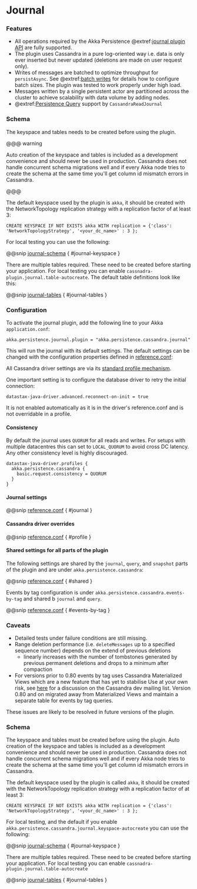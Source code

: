 # Journal

### Features

- All operations required by the Akka Persistence @extref:[journal plugin API](akka:scala/persistence.html#journal-plugin-api) are fully supported.
- The plugin uses Cassandra in a pure log-oriented way i.e. data is only ever inserted but never updated (deletions are made on user request only).
- Writes of messages are batched to optimize throughput for `persistAsync`. See @extref:[batch writes](akka:scala/persistence.html#batch-writes) for details how to configure batch sizes. The plugin was tested to work properly under high load.
- Messages written by a single persistent actor are partitioned across the cluster to achieve scalability with data volume by adding nodes.
- @extref:[Persistence Query](akka:scala/persistence-query.html) support by `CassandraReadJournal`

### Schema 

The keyspace and tables needs to be created before using the plugin. 
  
@@@ warning

Auto creation of the keyspace and tables
is included as a development convenience and should never be used in production. Cassandra does not handle
concurrent schema migrations well and if every Akka node tries to create the schema at the same time you'll
get column id mismatch errors in Cassandra.

@@@

The default keyspace used by the plugin is `akka`, it should be created with the
NetworkTopology replication strategy with a replication factor of at least 3:

```
CREATE KEYSPACE IF NOT EXISTS akka WITH replication = {'class': 'NetworkTopologyStrategy', '<your_dc_name>' : 3 }; 
```

For local testing you can use the following:

@@snip [journal-schema](/target/journal-keyspace.txt) { #journal-keyspace } 

There are multiple tables required. These need to be created before starting your application.
For local testing you can enable `cassnadra-plugin.journal.table-autocreate`. The default table definitions look like this:

@@snip [journal-tables](/target/journal-tables.txt) { #journal-tables } 

### Configuration

To activate the journal plugin, add the following line to your Akka `application.conf`:

    akka.persistence.journal.plugin = "akka.persistence.cassandra.journal"

This will run the journal with its default settings. The default settings can be changed with the configuration properties defined in [reference.conf](https://github.com/akka/akka-persistence-cassandra/blob/master/core/src/main/resources/reference.conf):

All Cassandra driver settings are via its [standard profile mechanism](https://docs.datastax.com/en/developer/java-driver/4.4/manual/core/configuration/).

One important setting is to configure the database driver to retry the initial connection:

`datastax-java-driver.advanced.reconnect-on-init = true`

It is not enabled automatically as it is in the driver's reference.conf and is not overridable in a profile.

#### Consistency

By default the journal uses `QUORUM` for all reads and writes.
For setups with multiple datacentres this can set to `LOCAL_QUORUM` to
avoid cross DC latency.
Any other consistency level is highly discouraged.

```
datastax-java-driver.profiles {
  akka.persistence.cassandra {
    basic.request.consistency = QUORUM
  }
}
```
#### Journal settings

@@snip [reference.conf](/core/src/main/resources/reference.conf) { #journal }

#### Cassandra driver overrides

@@snip [reference.conf](/core/src/main/resources/reference.conf) { #profile }

#### Shared settings for all parts of the plugin

The following settings are shared by the `journal`, `query`, and `snapshot` parts of the plugin and are under
`akka.persistence.cassandra`: 

@@snip [reference.conf](/core/src/main/resources/reference.conf) { #shared }

Events by tag configuration is under `akka.persistence.cassandra.events-by-tag` and shared
b `journal` and `query`.

@@snip [reference.conf](/core/src/main/resources/reference.conf) { #events-by-tag }


### Caveats

- Detailed tests under failure conditions are still missing.
- Range deletion performance (i.e. `deleteMessages` up to a specified sequence number) depends on the extend of previous deletions
    - linearly increases with the number of tombstones generated by previous permanent deletions and drops to a minimum after compaction
- For versions prior to 0.80 events by tag uses Cassandra Materialized Views which are a new feature that has yet to stabilise
  Use at your own risk, see [here](https://lists.apache.org/thread.html/d81a61da48e1b872d7599df4edfa8e244d34cbd591a18539f724796f@%3Cdev.cassandra.apache.org%3E) for a discussion on the Cassandra dev mailing list.
  Version 0.80 and on migrated away from Materialized Views and maintain a separate table for events by tag queries.


These issues are likely to be resolved in future versions of the plugin.

### Schema 

The keyspace and tables must be created before using the plugin. Auto creation of the keyspace and tables
is included as a development convenience and should never be used in production. Cassandra does not handle
concurrent schema migrations well and if every Akka node tries to create the schema at the same time you'll
get column id mismatch errors in Cassandra.

The default keyspace used by the plugin is called `akka`, it should be created with the
NetworkTopology replication strategy with a replication factor of at least 3:

```
CREATE KEYSPACE IF NOT EXISTS akka WITH replication = {'class': 'NetworkTopologyStrategy', '<your_dc_name>' : 3 }; 
```

For local testing, and the default if you enable `akka.persistence.cassandra.journal.keyspace-autocreate` you can use the following:

@@snip [journal-schema](/target/journal-keyspace.txt) { #journal-keyspace } 

There are multiple tables required. These need to be created before starting your application.
For local testing you can enable `cassnadra-plugin.journal.table-autocreate`

@@snip [journal-tables](/target/journal-tables.txt) { #journal-tables } 
